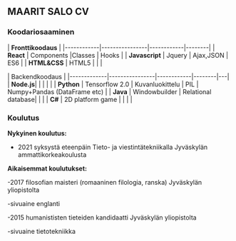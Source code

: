 ## MAARIT SALO CV


### Koodariosaaminen


|  **Fronttikoodaus**                               | 
|------------|----------------|------------|--------|
|  **React**     | Components     |Classes     | Hooks  |
| **Javascript** | Jquery         | Ajax,JSON  | ES6    |
| **HTML&CSS**  | HTML5          |            |        |   





|  Backendkoodaus                                        | 
|-------------|----------------|------------|--------|---|
|  **Node.js**|                |            |        | |
| **Python**  | Tensorflow 2.0 | Kuvanluokittelu | PIL | Numpy+Pandas (DataFrame etc) |
| **Java**    | Windowbuilder | Relational database|        |   |
| **C#**      | 2D platform game  |                |   | |

### Koulutus

**Nykyinen koulutus:** 

- 2021 syksystä eteenpäin Tieto- ja viestintätekniikalla Jyväskylän ammattikorkeakoulusta

**Aikaisemmat koulutukset:**

-2017 filosofian maisteri (romaaninen filologia, ranska) Jyväskylän yliopistolta
  
  -sivuaine englanti

-2015 humanististen tieteiden kandidaatti Jyväskylän yliopistolta
  
  -sivuaine tietotekniikka
